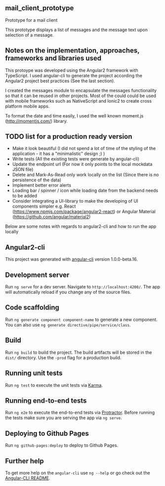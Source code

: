 ## mail_client_prototype
Prototype for a mail client

This prototype displays a list of messages and the message text upon selection of a message.

## Notes on the implementation, approaches, frameworks and libraries used

This protoype was developed using the Angular2 framework with TypeScript.
I used angular-cli to generate the project according the Angular2 project best practices (See the last section).

I created the messages module to encapsulate the messages functionality so that it can be reused in other projects. Most of the could could be used with mobile frameworks such as NativeScript and Ionic2 to create cross platform mobile apps.

To format the date and time easily, I used the well known moment.js (http://momentjs.com/) library.

## TODO list for a production ready version

- Make it look beautiful (I did not spend a lot of time of the styling of the application - it has a "minimalistic" design ;) )
- Write tests (All the existing tests were generate by angular-cli)
- Update the endpoint url (For now it only points to the local mockdata JSON file)
- Delete and Mark-As-Read only work locally on the list (Since there is no persistence of the data)
- Implement better error alerts
- Loading bar / spinner / icon while loading date from the backend needs to be added
- Consider integrating a UI-library to make the developing of UI components simpler e.g. React (https://www.npmjs.com/package/angular2-react) or Angular Material (https://github.com/angular/material2)

Below are some notes with regards to angular2-cli and how to run the app locally

## Angular2-cli

This project was generated with [angular-cli](https://github.com/angular/angular-cli) version 1.0.0-beta.16.

## Development server
Run `ng serve` for a dev server. Navigate to `http://localhost:4200/`. The app will automatically reload if you change any of the source files.

## Code scaffolding

Run `ng generate component component-name` to generate a new component. You can also use `ng generate directive/pipe/service/class`.

## Build

Run `ng build` to build the project. The build artifacts will be stored in the `dist/` directory. Use the `-prod` flag for a production build.

## Running unit tests

Run `ng test` to execute the unit tests via [Karma](https://karma-runner.github.io).

## Running end-to-end tests

Run `ng e2e` to execute the end-to-end tests via [Protractor](http://www.protractortest.org/). 
Before running the tests make sure you are serving the app via `ng serve`.

## Deploying to Github Pages

Run `ng github-pages:deploy` to deploy to Github Pages.

## Further help

To get more help on the `angular-cli` use `ng --help` or go check out the [Angular-CLI README](https://github.com/angular/angular-cli/blob/master/README.md).


